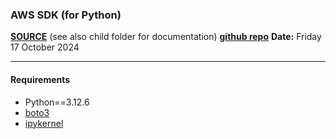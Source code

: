 
### AWS SDK (for Python)

**[SOURCE](https://aws.amazon.com/sdk-for-python/)** (see also child folder for documentation)
**[github repo](https://github.com/victoria-mckinney/aws_sdk_python)**
**Date:** Friday 17 October 2024

---
#### Requirements

 - Python==3.12.6
- [boto3](https://pypi.org/project/boto3/)
- [ipykernel](https://pypi.org/project/ipykernel/)

  
